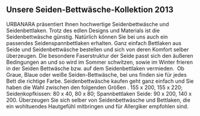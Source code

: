 Unsere Seiden-Bettwäsche-Kollektion 2013
----------------------------------------

URBANARA präsentiert Ihnen hochwertige Seidenbettwäsche und Seidenbettlaken. Trotz des edlen Designs und Materials ist die Seidenbettwäsche günstig. Natürlich können Sie bei uns auch ein passendes Seidenspannbettlaken erhalten. Ganz einfach Bettlaken aus Seide und Seidenbettwäsche bestellen und sich von deren Komfort selber überzeugen. Die besondere Faserstruktur der Seide passt sich den äußeren Bedingungen an und so wird im Sommer schwitzen, sowie im Winter frieren in der Seiden Bettwäsche bzw. auf dem Seidenbettlaken vermieden.  Ob Graue, Blaue oder weiße Seiden-Bettwäsche, bei uns finden sie für jedes Bett die richtige Farbe. Seidenbettwäsche kaufen geht ganz einfach und Sie haben die Wahl zwischen den folgenden Größen . 155 x 200, 155 x 220; Seidenkopfkissen: 80 x 40, 80 x 80; Spannbettlaken Seide: 90 x 200, 140 x 200. Überzeugen Sie sich selber von Seidenbettwäsche und Bettlaken, die ein wohltuendes Hautgefühl mitbringen und für Allergiker empfohlen sind.
